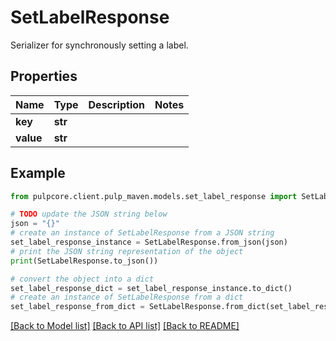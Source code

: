 # SetLabelResponse

Serializer for synchronously setting a label.

## Properties

Name | Type | Description | Notes
------------ | ------------- | ------------- | -------------
**key** | **str** |  | 
**value** | **str** |  | 

## Example

```python
from pulpcore.client.pulp_maven.models.set_label_response import SetLabelResponse

# TODO update the JSON string below
json = "{}"
# create an instance of SetLabelResponse from a JSON string
set_label_response_instance = SetLabelResponse.from_json(json)
# print the JSON string representation of the object
print(SetLabelResponse.to_json())

# convert the object into a dict
set_label_response_dict = set_label_response_instance.to_dict()
# create an instance of SetLabelResponse from a dict
set_label_response_from_dict = SetLabelResponse.from_dict(set_label_response_dict)
```
[[Back to Model list]](../README.md#documentation-for-models) [[Back to API list]](../README.md#documentation-for-api-endpoints) [[Back to README]](../README.md)


